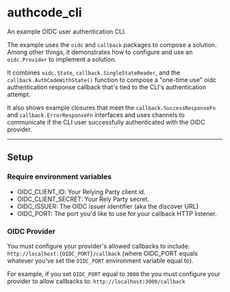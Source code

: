 # authcode_cli


An example OIDC user authentication CLI. 

The example uses the `oidc` and `callback` packages to compose a solution. Among
other things, it demonstrates how to configure and use an
`oidc.Provider` to implement a solution. 

It combines `oidc.State`, `callback.SingleStateReader`, and
the `callback.AuthCodeWithState()` function to compose a "one-time use" oidc
authentication response callback that's tied to the CLI's authentication attempt.  

It also shows example closures that meet the `callback.SuccessResponseFn` and
`callback.ErrorResponseFn` interfaces and uses channels to communicate if the
CLI user successfully authenticated with the OIDC provider. 

<hr>

## Setup
### Require environment variables

* OIDC_CLIENT_ID: Your Relying Party client id.
* OIDC_CLIENT_SECRET: Your Rely Party secret.
* OIDC_ISSUER: The OIDC issuer identifier (aka the discover URL)
* OIDC_PORT: The port you'd like to use for your callback HTTP listener.
### OIDC Provider

You must configure your provider's allowed callbacks to include:
`http://localhost:{OIDC_PORT}/callback` (where OIDC_PORT equals whatever you've set
the `OIDC_PORT` environment variable equal to).   

For example, if you set `OIDC_PORT` equal to
`3000` the you must configure your provider to allow callbacks to: `http://localhost:3000/callback`


